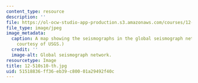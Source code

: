 ```yaml
---
content_type: resource
description: ''
file: https://ol-ocw-studio-app-production.s3.amazonaws.com/courses/12-510-introduction-to-seismology-spring-2010/51518836ff36eb39c80001a29492f40c_12-510s10-th.jpg
file_type: image/jpeg
image_metadata:
  caption: A map showing the seismographs in the global seismograph network. (Image
    courtesy of USGS.)
  credit: ''
  image-alt: Global seismograph network.
resourcetype: Image
title: 12-510s10-th.jpg
uid: 51518836-ff36-eb39-c800-01a29492f40c
---
```

